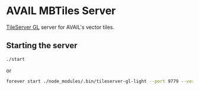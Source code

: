 # AVAIL MBTiles Server

[TileServer GL](https://tileserver.readthedocs.io/en/latest/index.html) server
for AVAIL's vector tiles.

## Starting the server

```bash
./start
```

or

```bash
forever start ./node_modules/.bin/tileserver-gl-light --port 9779 --verbose
```

